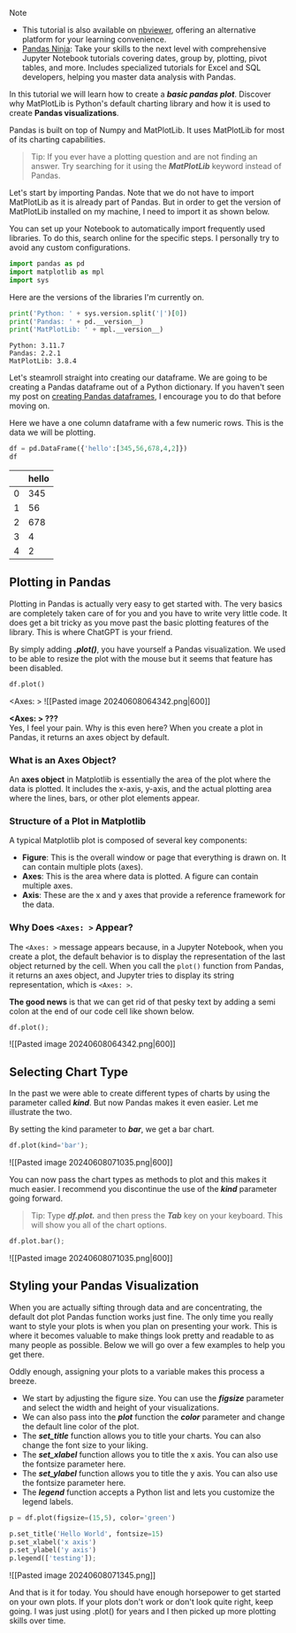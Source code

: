 
> [!NOTE] 
> - This tutorial is also available on [nbviewer](https://nbviewer.org/github/DataWranglerPro/quartz/blob/v4/content/Assets/notebooks/How_to_Create_Basic_Pandas_Visualizations.ipynb), offering an alternative platform for your learning convenience.
> - [Pandas Ninja](https://hedaro.gumroad.com/l/jVeRh): Take your skills to the next level with comprehensive Jupyter Notebook tutorials covering dates, group by, plotting, pivot tables, and more. Includes specialized tutorials for Excel and SQL developers, helping you master data analysis with Pandas.

In this tutorial we will learn how to create a ***basic pandas plot***. Discover why MatPlotLib is Python's default charting library and how it is used to create **Pandas visualizations**.

Pandas is built on top of Numpy and MatPlotLib. It uses MatPlotLib for most of its charting capabilities.

> Tip: If you ever have a plotting question and are not finding an answer. Try searching for it using the ***MatPlotLib*** keyword instead of Pandas.

Let's start by importing Pandas. Note that we do not have to import MatPlotLib as it is already part of Pandas. But in order to get the version of MatPlotLib installed on my machine, I need to import it as shown below.

You can set up your Notebook to automatically import frequently used libraries. To do this, search online for the specific steps. I personally try to avoid any custom configurations.

``` python
import pandas as pd
import matplotlib as mpl
import sys
```

Here are the versions of the libraries I'm currently on.

``` python
print('Python: ' + sys.version.split('|')[0])
print('Pandas: ' + pd.__version__)
print('MatPlotLib: ' + mpl.__version__)
```

``` output
Python: 3.11.7 
Pandas: 2.2.1
MatPlotLib: 3.8.4
```

Let's steamroll straight into creating our dataframe. We are going to be creating a Pandas dataframe out of a Python dictionary. If you haven't seen my post on [creating Pandas dataframes](https://hedaro.com/Programming-Languages/Python/Pandas/Pandas---Create-DataFrame), I encourage you to do that before moving on.

Here we have a one column dataframe with a few numeric rows. This is the data we will be plotting.

``` python
df = pd.DataFrame({'hello':[345,56,678,4,2]})
df
```

|     | hello |
| --- | ----- |
| 0   | 345   |
| 1   | 56    |
| 2   | 678   |
| 3   | 4     |
| 4   | 2     |

## Plotting in Pandas

Plotting in Pandas is actually very easy to get started with. The very basics are completely taken care of for you and you have to write very little code. It does get a bit tricky as you move past the basic plotting features of the library. This is where ChatGPT is your friend.

By simply adding ***.plot()***, you have yourself a Pandas visualization. We used to be able to resize the plot with the mouse but it seems that feature has been disabled.

``` python
df.plot()
```

<Axes: >
![[Pasted image 20240608064342.png|600]]


**<Axes: > ???**  
Yes, I feel your pain. Why is this even here? When you create a plot in Pandas, it returns an axes object by default.
### What is an Axes Object?

An **axes object** in Matplotlib is essentially the area of the plot where the data is plotted. It includes the x-axis, y-axis, and the actual plotting area where the lines, bars, or other plot elements appear.
### Structure of a Plot in Matplotlib

A typical Matplotlib plot is composed of several key components:

- **Figure**: This is the overall window or page that everything is drawn on. It can contain multiple plots (axes).
- **Axes**: This is the area where data is plotted. A figure can contain multiple axes.
- **Axis**: These are the x and y axes that provide a reference framework for the data.

### Why Does `<Axes: >` Appear?

The `<Axes: >` message appears because, in a Jupyter Notebook, when you create a plot, the default behavior is to display the representation of the last object returned by the cell. When you call the `plot()` function from Pandas, it returns an axes object, and Jupyter tries to display its string representation, which is `<Axes: >`.

**The good news** is that we can get rid of that pesky text by adding a semi colon at the end of our code cell like shown below.

``` python
df.plot();
```

![[Pasted image 20240608064342.png|600]]

## Selecting Chart Type

In the past we were able to create different types of charts by using the parameter called ***kind***. But now Pandas makes it even easier. Let me illustrate the two.

By setting the kind parameter to ***bar***, we get a bar chart.

``` python
df.plot(kind='bar');
```

![[Pasted image 20240608071035.png|600]]

You can now pass the chart types as methods to plot and this makes it much easier. I recommend you discontinue the use of the ***kind*** parameter going forward.

> Tip: Type ***df.plot.*** and then press the ***Tab*** key on your keyboard. This will show you all of the chart options.

``` python
df.plot.bar();
```

![[Pasted image 20240608071035.png|600]]
## Styling your Pandas Visualization

When you are actually sifting through data and are concentrating, the default dot plot Pandas function works just fine. The only time you really want to style your plots is when you plan on presenting your work. This is where it becomes valuable to make things look pretty and readable to as many people as possible. Below we will go over a few examples to help you get there.

Oddly enough, assigning your plots to a variable makes this process a breeze.

- We start by adjusting the figure size. You can use the ***figsize*** parameter and select the width and height of your visualizations.
- We can also pass into the ***plot*** function the ***color*** parameter and change the default line color of the plot.
- The ***set_title*** function allows you to title your charts. You can also change the font size to your liking.
- The ***set_xlabel*** function allows you to title the x axis. You can also use the fontsize parameter here.
- The ***set_ylabel*** function allows you to title the y axis. You can also use the fontsize parameter here.
- The ***legend*** function accepts a Python list and lets you customize the legend labels.

``` python
p = df.plot(figsize=(15,5), color='green')

p.set_title('Hello World', fontsize=15)
p.set_xlabel('x axis')
p.set_ylabel('y axis')
p.legend(['testing']);
```

![[Pasted image 20240608071345.png]]

And that is it for today. You should have enough horsepower to get started on your own plots. If your plots don't work or don't look quite right, keep going. I was just using .plot() for years and I then picked up more plotting skills over time.